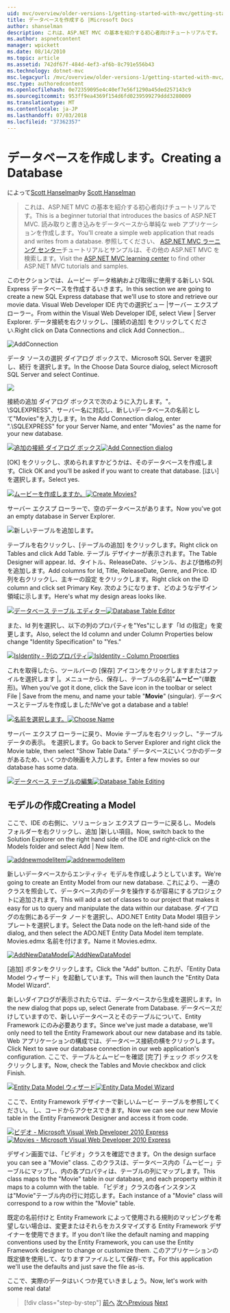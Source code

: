 ```yaml
---
uid: mvc/overview/older-versions-1/getting-started-with-mvc/getting-started-with-mvc-part4
title: データベースを作成する |Microsoft Docs
author: shanselman
description: これは、ASP.NET MVC の基本を紹介する初心者向けチュートリアルです。 読み取りと書き込みをデータベースから単純な web アプリケーションを作成します。
ms.author: aspnetcontent
manager: wpickett
ms.date: 08/14/2010
ms.topic: article
ms.assetid: 742df67f-484d-4ef3-af6b-8c791e556b43
ms.technology: dotnet-mvc
msc.legacyurl: /mvc/overview/older-versions-1/getting-started-with-mvc/getting-started-with-mvc-part4
msc.type: authoredcontent
ms.openlocfilehash: 0e72359095e4c40ef7e56f1290a45ded257143c9
ms.sourcegitcommit: 953ff9ea4369f154d6fd0239599279ddd3280009
ms.translationtype: MT
ms.contentlocale: ja-JP
ms.lasthandoff: 07/03/2018
ms.locfileid: "37362357"
---
```

<a name="creating-a-database"></a><span data-ttu-id="a25ab-104">データベースを作成します。</span><span class="sxs-lookup"><span data-stu-id="a25ab-104">Creating a Database</span></span>
====================
<span data-ttu-id="a25ab-105">によって[Scott Hanselman](https://github.com/shanselman)</span><span class="sxs-lookup"><span data-stu-id="a25ab-105">by [Scott Hanselman](https://github.com/shanselman)</span></span>

> <span data-ttu-id="a25ab-106">これは、ASP.NET MVC の基本を紹介する初心者向けチュートリアルです。</span><span class="sxs-lookup"><span data-stu-id="a25ab-106">This is a beginner tutorial that introduces the basics of ASP.NET MVC.</span></span> <span data-ttu-id="a25ab-107">読み取りと書き込みをデータベースから単純な web アプリケーションを作成します。</span><span class="sxs-lookup"><span data-stu-id="a25ab-107">You'll create a simple web application that reads and writes from a database.</span></span> <span data-ttu-id="a25ab-108">参照してください、 [ASP.NET MVC ラーニング センター](../../../index.md)チュートリアルとサンプルは、その他の ASP.NET MVC を検索します。</span><span class="sxs-lookup"><span data-stu-id="a25ab-108">Visit the [ASP.NET MVC learning center](../../../index.md) to find other ASP.NET MVC tutorials and samples.</span></span>


<span data-ttu-id="a25ab-109">このセクションでは、ムービー データ格納および取得に使用する新しい SQL Express データベースを作成するいきます。</span><span class="sxs-lookup"><span data-stu-id="a25ab-109">In this section we are going to create a new SQL Express database that we'll use to store and retrieve our movie data.</span></span> <span data-ttu-id="a25ab-110">Visual Web Developer IDE 内での選択ビュー |サーバー エクスプ ローラー。</span><span class="sxs-lookup"><span data-stu-id="a25ab-110">From within the Visual Web Developer IDE, select View | Server Explorer.</span></span> <span data-ttu-id="a25ab-111">データ接続を右クリックし、[接続の追加] をクリックしてください.</span><span class="sxs-lookup"><span data-stu-id="a25ab-111">Right click on Data Connections and click Add Connection...</span></span>

![AddConnection](getting-started-with-mvc-part4/_static/image1.png)

<span data-ttu-id="a25ab-113">データ ソースの選択 ダイアログ ボックスで、Microsoft SQL Server を選択し、続行 を選択します。</span><span class="sxs-lookup"><span data-stu-id="a25ab-113">In the Choose Data Source dialog, select Microsoft SQL Server and select Continue.</span></span>

![](getting-started-with-mvc-part4/_static/image2.png)

<span data-ttu-id="a25ab-114">接続の追加 ダイアログ ボックスで次のように入力します。"。 \SQLEXPRESS"、サーバー名に対応し、新しいデータベースの名前として"Movies"を入力します。</span><span class="sxs-lookup"><span data-stu-id="a25ab-114">In the Add Connection dialog, enter ".\SQLEXPRESS" for your Server Name, and enter "Movies" as the name for your new database.</span></span>

<span data-ttu-id="a25ab-115">[![追加の接続 ダイアログ ボックス](getting-started-with-mvc-part4/_static/image4.png)](getting-started-with-mvc-part4/_static/image3.png)</span><span class="sxs-lookup"><span data-stu-id="a25ab-115">[![Add Connection dialog](getting-started-with-mvc-part4/_static/image4.png)](getting-started-with-mvc-part4/_static/image3.png)</span></span>

<span data-ttu-id="a25ab-116">[OK] をクリックし、求められますかどうかは、そのデータベースを作成します。</span><span class="sxs-lookup"><span data-stu-id="a25ab-116">Click OK and you'll be asked if you want to create that database.</span></span> <span data-ttu-id="a25ab-117">[はい] を選択します。</span><span class="sxs-lookup"><span data-stu-id="a25ab-117">Select yes.</span></span>

<span data-ttu-id="a25ab-118">[![ムービーを作成しますか。](getting-started-with-mvc-part4/_static/image6.png)](getting-started-with-mvc-part4/_static/image5.png)</span><span class="sxs-lookup"><span data-stu-id="a25ab-118">[![Create Movies?](getting-started-with-mvc-part4/_static/image6.png)](getting-started-with-mvc-part4/_static/image5.png)</span></span>

<span data-ttu-id="a25ab-119">サーバー エクスプ ローラーで、空のデータベースがあります。</span><span class="sxs-lookup"><span data-stu-id="a25ab-119">Now you've got an empty database in Server Explorer.</span></span>

![新しいテーブルを追加します。](getting-started-with-mvc-part4/_static/image7.png)

<span data-ttu-id="a25ab-121">テーブルを右クリックし、[テーブルの追加] をクリックします。</span><span class="sxs-lookup"><span data-stu-id="a25ab-121">Right click on Tables and click Add Table.</span></span> <span data-ttu-id="a25ab-122">テーブル デザイナーが表示されます。</span><span class="sxs-lookup"><span data-stu-id="a25ab-122">The Table Designer will appear.</span></span> <span data-ttu-id="a25ab-123">Id、タイトル、ReleaseDate、ジャンル、および価格の列を追加します。</span><span class="sxs-lookup"><span data-stu-id="a25ab-123">Add columns for Id, Title, ReleaseDate, Genre, and Price.</span></span> <span data-ttu-id="a25ab-124">ID 列を右クリックし、主キーの設定 をクリックします。</span><span class="sxs-lookup"><span data-stu-id="a25ab-124">Right click on the ID column and click set Primary Key.</span></span> <span data-ttu-id="a25ab-125">次のようになります、どのようなデザイン領域に示します。</span><span class="sxs-lookup"><span data-stu-id="a25ab-125">Here's what my design areas looks like.</span></span>

<span data-ttu-id="a25ab-126">[![データベース テーブル エディター](getting-started-with-mvc-part4/_static/image9.png)](getting-started-with-mvc-part4/_static/image8.png)</span><span class="sxs-lookup"><span data-stu-id="a25ab-126">[![Database Table Editor](getting-started-with-mvc-part4/_static/image9.png)](getting-started-with-mvc-part4/_static/image8.png)</span></span>

<span data-ttu-id="a25ab-127">また、Id 列を選択し、以下の列のプロパティを"Yes"にします「Id の指定」を変更します。</span><span class="sxs-lookup"><span data-stu-id="a25ab-127">Also, select the Id column and under Column Properties below change "Identity Specification" to "Yes."</span></span>

<span data-ttu-id="a25ab-128">[![IsIdentity - 列のプロパティ](getting-started-with-mvc-part4/_static/image11.png)](getting-started-with-mvc-part4/_static/image10.png)</span><span class="sxs-lookup"><span data-stu-id="a25ab-128">[![IsIdentity - Column Properties](getting-started-with-mvc-part4/_static/image11.png)](getting-started-with-mvc-part4/_static/image10.png)</span></span>

<span data-ttu-id="a25ab-129">これを取得したら、ツールバーの [保存] アイコンをクリックしますまたはファイルを選択します |。メニューから、保存し、テーブルの名前"**ムービー**"(単数形)。</span><span class="sxs-lookup"><span data-stu-id="a25ab-129">When you've got it done, click the Save icon in the toolbar or select File | Save from the menu, and name your table "**Movie**" (singular).</span></span> <span data-ttu-id="a25ab-130">データベースとテーブルを作成しました!</span><span class="sxs-lookup"><span data-stu-id="a25ab-130">We've got a database and a table!</span></span>

<span data-ttu-id="a25ab-131">[![名前を選択します。](getting-started-with-mvc-part4/_static/image13.png)](getting-started-with-mvc-part4/_static/image12.png)</span><span class="sxs-lookup"><span data-stu-id="a25ab-131">[![Choose Name](getting-started-with-mvc-part4/_static/image13.png)](getting-started-with-mvc-part4/_static/image12.png)</span></span>

<span data-ttu-id="a25ab-132">サーバー エクスプ ローラーに戻り、Movie テーブルを右クリックし、"テーブル データの表示。 を選択します。</span><span class="sxs-lookup"><span data-stu-id="a25ab-132">Go back to Server Explorer and right click the Movie table, then select "Show Table Data."</span></span> <span data-ttu-id="a25ab-133">データベースにいくつかのデータがあるため、いくつかの映画を入力します。</span><span class="sxs-lookup"><span data-stu-id="a25ab-133">Enter a few movies so our database has some data.</span></span>

<span data-ttu-id="a25ab-134">[![データベース テーブルの編集](getting-started-with-mvc-part4/_static/image15.png)](getting-started-with-mvc-part4/_static/image14.png)</span><span class="sxs-lookup"><span data-stu-id="a25ab-134">[![Database Table Editing](getting-started-with-mvc-part4/_static/image15.png)](getting-started-with-mvc-part4/_static/image14.png)</span></span>

## <a name="creating-a-model"></a><span data-ttu-id="a25ab-135">モデルの作成</span><span class="sxs-lookup"><span data-stu-id="a25ab-135">Creating a Model</span></span>

<span data-ttu-id="a25ab-136">ここで、IDE の右側に、ソリューション エクスプ ローラーに戻るし、Models フォルダーを右クリックし、追加 |新しい項目。</span><span class="sxs-lookup"><span data-stu-id="a25ab-136">Now, switch back to the Solution Explorer on the right hand side of the IDE and right-click on the Models folder and select Add | New Item.</span></span>

<span data-ttu-id="a25ab-137">[![addnewmodelitem](getting-started-with-mvc-part4/_static/image17.png)](getting-started-with-mvc-part4/_static/image16.png)</span><span class="sxs-lookup"><span data-stu-id="a25ab-137">[![addnewmodelitem](getting-started-with-mvc-part4/_static/image17.png)](getting-started-with-mvc-part4/_static/image16.png)</span></span>

<span data-ttu-id="a25ab-138">新しいデータベースからエンティティ モデルを作成しようとしています。</span><span class="sxs-lookup"><span data-stu-id="a25ab-138">We're going to create an Entity Model from our new database.</span></span> <span data-ttu-id="a25ab-139">これにより、一連のクラスを照会して、データベース内のデータを操作するが容易にするプロジェクトに追加されます。</span><span class="sxs-lookup"><span data-stu-id="a25ab-139">This will add a set of classes to our project that makes it easy for us to query and manipulate the data within our database.</span></span> <span data-ttu-id="a25ab-140">ダイアログの左側にあるデータ ノードを選択し、ADO.NET Entity Data Model 項目テンプレートを選択します。</span><span class="sxs-lookup"><span data-stu-id="a25ab-140">Select the Data node on the left-hand side of the dialog, and then select the ADO.NET Entity Data Model item template.</span></span> <span data-ttu-id="a25ab-141">Movies.edmx 名前を付けます。</span><span class="sxs-lookup"><span data-stu-id="a25ab-141">Name it Movies.edmx.</span></span>

<span data-ttu-id="a25ab-142">[![AddNewDataModel](getting-started-with-mvc-part4/_static/image19.png)](getting-started-with-mvc-part4/_static/image18.png)</span><span class="sxs-lookup"><span data-stu-id="a25ab-142">[![AddNewDataModel](getting-started-with-mvc-part4/_static/image19.png)](getting-started-with-mvc-part4/_static/image18.png)</span></span>

<span data-ttu-id="a25ab-143">[追加] ボタンをクリックします。</span><span class="sxs-lookup"><span data-stu-id="a25ab-143">Click the "Add" button.</span></span> <span data-ttu-id="a25ab-144">これが、「Entity Data Model ウィザード」を起動しています。</span><span class="sxs-lookup"><span data-stu-id="a25ab-144">This will then launch the "Entity Data Model Wizard".</span></span>

<span data-ttu-id="a25ab-145">新しいダイアログが表示されたらでは、データベースから生成を選択します。</span><span class="sxs-lookup"><span data-stu-id="a25ab-145">In the new dialog that pops up, select Generate from Database.</span></span> <span data-ttu-id="a25ab-146">データベースだけしていますので、新しいデータベースとそのテーブルについて、Entity Framework にのみ必要あります。</span><span class="sxs-lookup"><span data-stu-id="a25ab-146">Since we've just made a database, we'll only need to tell the Entity Framework about our new database and its table.</span></span> <span data-ttu-id="a25ab-147">Web アプリケーションの構成では、データベース接続の横をクリックします。</span><span class="sxs-lookup"><span data-stu-id="a25ab-147">Click Next to save our database connection in our web application's configuration.</span></span> <span data-ttu-id="a25ab-148">ここで、テーブルとムービーを確認 [完了] チェック ボックスをクリックします。</span><span class="sxs-lookup"><span data-stu-id="a25ab-148">Now, check the Tables and Movie checkbox and click Finish.</span></span>

<span data-ttu-id="a25ab-149">[![Entity Data Model ウィザード](getting-started-with-mvc-part4/_static/image21.png)](getting-started-with-mvc-part4/_static/image20.png)</span><span class="sxs-lookup"><span data-stu-id="a25ab-149">[![Entity Data Model Wizard](getting-started-with-mvc-part4/_static/image21.png)](getting-started-with-mvc-part4/_static/image20.png)</span></span>

<span data-ttu-id="a25ab-150">ここで、Entity Framework デザイナーで新しいムービー テーブルを参照してください。 し、コードからアクセスできます。</span><span class="sxs-lookup"><span data-stu-id="a25ab-150">Now we can see our new Movie table in the Entity Framework Designer and access it from code.</span></span>

<span data-ttu-id="a25ab-151">[![ビデオ - Microsoft Visual Web Developer 2010 Express](getting-started-with-mvc-part4/_static/image23.png)](getting-started-with-mvc-part4/_static/image22.png)</span><span class="sxs-lookup"><span data-stu-id="a25ab-151">[![Movies - Microsoft Visual Web Developer 2010 Express](getting-started-with-mvc-part4/_static/image23.png)](getting-started-with-mvc-part4/_static/image22.png)</span></span>

<span data-ttu-id="a25ab-152">デザイン画面では、「ビデオ」クラスを確認できます。</span><span class="sxs-lookup"><span data-stu-id="a25ab-152">On the design surface you can see a "Movie" class.</span></span> <span data-ttu-id="a25ab-153">このクラスは、データベース内の「ムービー」テーブルにマップし、内の各プロパティは、テーブルの列にマップします。</span><span class="sxs-lookup"><span data-stu-id="a25ab-153">This class maps to the "Movie" table in our database, and each property within it maps to a column with the table.</span></span> <span data-ttu-id="a25ab-154">「ビデオ」クラスの各インスタンスは"Movie"テーブル内の行に対応します。</span><span class="sxs-lookup"><span data-stu-id="a25ab-154">Each instance of a "Movie" class will correspond to a row within the "Movie" table.</span></span>

<span data-ttu-id="a25ab-155">既定の名前付けと Entity Framework によって使用される規則のマッピングを希望しない場合は、変更またはそれらをカスタマイズする Entity Framework デザイナーを使用できます。</span><span class="sxs-lookup"><span data-stu-id="a25ab-155">If you don't like the default naming and mapping conventions used by the Entity Framework, you can use the Entity Framework designer to change or customize them.</span></span> <span data-ttu-id="a25ab-156">このアプリケーションの既定値を使用して、なりますファイルとして保存-です。</span><span class="sxs-lookup"><span data-stu-id="a25ab-156">For this application we'll use the defaults and just save the file as-is.</span></span>

<span data-ttu-id="a25ab-157">ここで、実際のデータはいくつか見ていきましょう。</span><span class="sxs-lookup"><span data-stu-id="a25ab-157">Now, let's work with some real data!</span></span>

> [!div class="step-by-step"]
> <span data-ttu-id="a25ab-158">[前へ](getting-started-with-mvc-part3.md)
> [次へ](getting-started-with-mvc-part5.md)</span><span class="sxs-lookup"><span data-stu-id="a25ab-158">[Previous](getting-started-with-mvc-part3.md)
[Next](getting-started-with-mvc-part5.md)</span></span>

